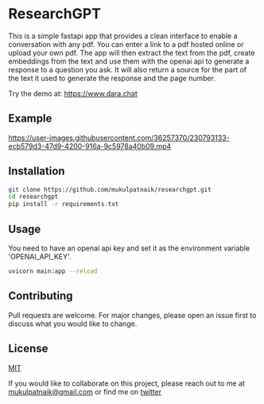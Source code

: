 # ResearchGPT

This is a simple fastapi app that provides a clean interface to enable a conversation with any pdf. You can enter a link to a pdf hosted online or upload your own pdf. The app will then extract the text from the pdf, create embeddings from the text and use them with the openai api to generate a response to a question you ask. It will also return a source for the part of the text it used to generate the response and the page number. 

Try the demo at: https://www.dara.chat

## Example 


https://user-images.githubusercontent.com/36257370/230793133-ecb579d3-47d9-4200-916a-9c5978a40b09.mp4


## Installation

```bash
git clone https://github.com/mukulpatnaik/researchgpt.git
cd researchgpt
pip install -r requirements.txt
```

## Usage

You need to have an openai api key and set it as the environment variable 'OPENAI_API_KEY'.

```bash
uvicorn main:app --reload
```

## Contributing

Pull requests are welcome. For major changes, please open an issue first to discuss what you would like to change.

## License

[MIT](https://choosealicense.com/licenses/mit/)

If you would like to collaborate on this project, please reach out to me at mukulpatnaik@gmail.com or find me on [twitter](https://twitter.com/mukul0x)
